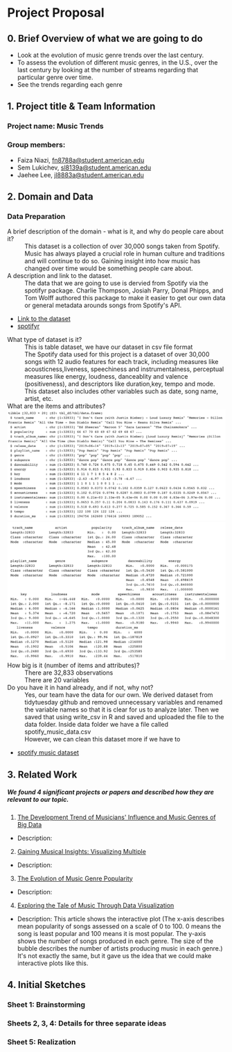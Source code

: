 # Project Proposal 

## 0. Brief Overview of what we are going to do 
- Look at the evolution of music genre trends over the last century. 
- To assess the evolution of different music genres, in the U.S., over the last century by looking at the number of streams regarding that particular genre over time. 
- See the trends regarding each genre

## 1. Project title & Team Information
### Project name: Music Trends
### Group members: 
- Faiza Niazi, fn8788a@student.american.edu 
- Sem Lukichev, sl8139a@student.american.edu 
- Jaehee Lee, jl8883a@student.american.edu

## 2. Domain and Data

### Data Preparation 

<dl>
  <dt> A brief description of the domain - what is it, and why do people care about it? </dt> 
  <dd> This dataset is a collection of over 30,000 songs taken from Spotify. Music has always played a crucial role in human culture and traditions and will continue to do so. Gaining insight into how music has changed over time would be something people care about. </dd>

  <dt> A description and link to the dataset. </dt> 
  <dd>The data that we are going to use is dervied from Spotify via the spotifyr package. Charlie Thompson, Josiah Parry, Donal Phipps, and Tom Wolff authored this package to make it easier to get our own data or general metadata arounds songs from Spotify's API.  </dd> 
</dl> 

- [Link to the dataset](https://github.com/rfordatascience/tidytuesday/blob/master/data/2020/2020-01-21/readme.md)
- [spotifyr](https://www.rcharlie.com/spotifyr/)


<dl> 
  <dt> What type of dataset is it? </dt> 
  <dd> This is table dataset, we have our dataset in csv file format </dd> 
  <dd> The Spotify data used for this project is a dataset of over 30,000 songs with 12 audio features for each track, including measures like acousticness,liveness, speechiness and instrumentalness, perceptual measures like energy, loudness, danceablity and valence (positiveness), and descriptors like duration,key, tempo and mode. This dataset also includes other variables such as date, song name, artist, etc. </dd> 
  
  <dt> What are the items and attributes? </dt> 
 
<img src = "image_folder/variable_description.png">
<img src = "image_folder/summary_spotify_data.png">

  <dt> How big is it (number of items and attributes)? </dt> 
  <dd> There are 32,833 observations </dd> 
  <dd> There are 20 variables </dd> 
  
  <dt> Do you have it in hand already, and if not, why not? </dt> 
  <dd> Yes, our team have the data for our own. We derived dataset from tidytuesday github and removed unnecessary variables and renamed the variable names so that it is clear for us to analyze later. Then we saved that using write_csv in R and saved and uploaded the file to the data folder. Inside data folder we have a file called spotify_music_data.csv </dd> 
  <dd> However, we can clean this dataset more if we have to </dd> 
  
  
- [spotify music dataset](https://github.com/jaehee99/CSC_485_Music_Project/tree/main/data)

</dl>


## 3. Related Work
##### We found 4 significant projects or papers and described how they are relevant to our topic.

1. [The Development Trend of Musicians' Influence and Music Genres
of Big Data](https://www.proquest.com/openview/17bb5be076553ced83db813f341274a9/1?pq-origsite=gscholar&cbl=2040555)
- Description: 

2. [Gaining Musical Insights: Visualizing Multiple](https://www.medien.ifi.lmu.de/pubdb/publications/pub/chen2010VISSW/chen2010VISSW.pdf)
- Description: 

3. [The Evolution of Music Genre Popularity](https://thedataface.com/2016/09/culture/genre-lifecycles)
- Description: 

4. [Exploring the Tale of Music Through Data Visualization](https://www.analyticsvidhya.com/blog/2020/12/exploring-the-tale-of-music-through-data-visualization/)
- Description: This article shows the interactive plot (The x-axis describes mean popularity of songs assessed on a scale of 0 to 100. 0 means the song is least popular and 100 means it is most popular. The y-axis shows the number of songs produced in each genre. The size of the bubble describes the number of artists producing music in each genre.) It's not exactly the same, but it gave us the idea that we could make interactive plots like this.




## 4. Initial Sketches
### Sheet 1: Brainstorming

### Sheets 2, 3, 4: Details for three separate ideas

### Sheet 5: Realization
